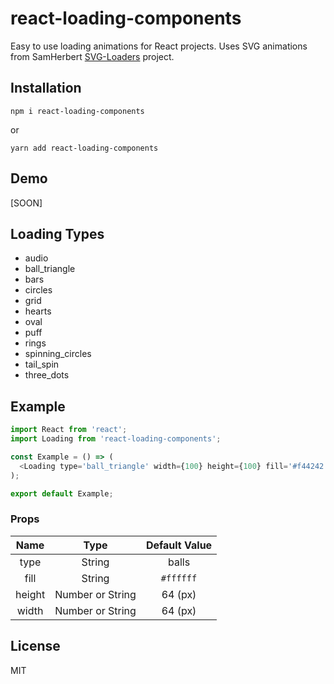 # react-loading-components
Easy to use loading animations for React projects. Uses SVG animations from SamHerbert [SVG-Loaders](https://github.com/SamHerbert/SVG-Loaders) project.

## Installation

```
npm i react-loading-components
```
or

```
yarn add react-loading-components
```

## Demo

[SOON]

## Loading Types
* audio
* ball_triangle
* bars
* circles
* grid
* hearts
* oval
* puff
* rings
* spinning_circles
* tail_spin
* three_dots

## Example

```javascript
import React from 'react';
import Loading from 'react-loading-components';

const Example = () => (
  <Loading type='ball_triangle' width={100} height={100} fill='#f44242' />
);

export default Example;
```

### Props

| Name | Type | Default Value |
|:------:|:------:|:---------------:|
| type | String | balls |
| fill | String | `#ffffff` |
| height | Number or String | 64 (px) |
| width | Number or String | 64 (px) |

## License

MIT

